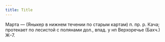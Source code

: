```yaml
---
title: Title
---
```


Марта — (Яныкер в нижнем течении по старым картам) п. пр. р. Кача; протекает по
лесистой с полянами дол., впад. у нп Верхоречье (Бахч.) Ж–7.
